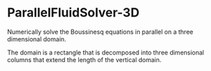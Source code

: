 # ParallelFluidSolver-3D
Numerically solve the Boussinesq equations in parallel on a three dimensional domain.

The domain is a rectangle that is decomposed into three dimensional columns that extend the length of the vertical domain.
